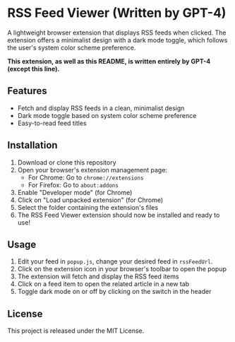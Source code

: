 # RSS Feed Viewer (Written by GPT-4)

A lightweight browser extension that displays RSS feeds when clicked. The extension offers a minimalist design with a dark mode toggle, which follows the user's system color scheme preference.

**This extension, as well as this README, is written entirely by GPT-4 (except this line).**

## Features

- Fetch and display RSS feeds in a clean, minimalist design
- Dark mode toggle based on system color scheme preference
- Easy-to-read feed titles

## Installation

1. Download or clone this repository
2. Open your browser's extension management page:
   - For Chrome: Go to `chrome://extensions`
   - For Firefox: Go to `about:addons`
3. Enable "Developer mode" (for Chrome)
4. Click on "Load unpacked extension" (for Chrome)
5. Select the folder containing the extension's files
6. The RSS Feed Viewer extension should now be installed and ready to use!

## Usage

1. Edit your feed in `popup.js`, change your desired feed in `rssFeedUrl`.
2. Click on the extension icon in your browser's toolbar to open the popup
3. The extension will fetch and display the RSS feed items
4. Click on a feed item to open the related article in a new tab
5. Toggle dark mode on or off by clicking on the switch in the header

## License

This project is released under the MIT License.
